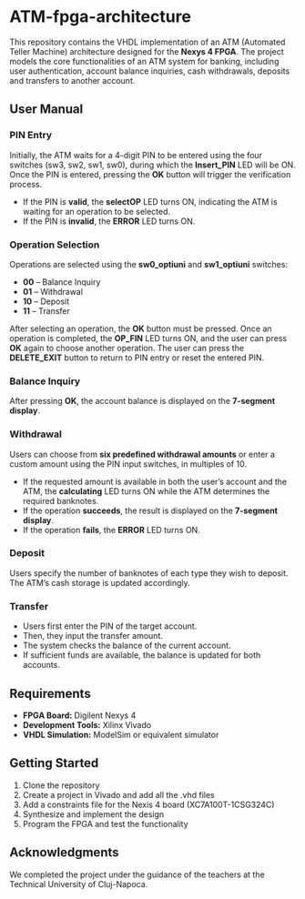 # ATM-fpga-architecture

This repository contains the VHDL implementation of an ATM (Automated Teller Machine) architecture designed for the **Nexys 4 FPGA**. The project models the core functionalities of an ATM system for banking, including user authentication, account balance inquiries, cash withdrawals, deposits and transfers to another account.

## User Manual
### PIN Entry
Initially, the ATM waits for a 4-digit PIN to be entered using the four switches (sw3, sw2, sw1, sw0), during which the **Insert_PIN** LED will be ON. Once the PIN is entered, pressing the **OK** button will trigger the verification process. 
- If the PIN is **valid**, the **selectOP** LED turns ON, indicating the ATM is waiting for an operation to be selected.
- If the PIN is **invalid**, the **ERROR** LED turns ON.

### Operation Selection
Operations are selected using the **sw0_optiuni** and **sw1_optiuni** switches:
- **00** – Balance Inquiry
- **01** – Withdrawal
- **10** – Deposit
- **11** – Transfer

After selecting an operation, the **OK** button must be pressed. Once an operation is completed, the **OP_FIN** LED turns ON, and the user can press **OK** again to choose another operation. The user can press the **DELETE_EXIT** button to return to PIN entry or reset the entered PIN.

### Balance Inquiry
After pressing **OK**, the account balance is displayed on the **7-segment display**.

### Withdrawal
Users can choose from **six predefined withdrawal amounts** or enter a custom amount using the PIN input switches, in multiples of 10.
- If the requested amount is available in both the user’s account and the ATM, the **calculating** LED turns ON while the ATM determines the required banknotes.
- If the operation **succeeds**, the result is displayed on the **7-segment display**.
- If the operation **fails**, the **ERROR** LED turns ON.

### Deposit
Users specify the number of banknotes of each type they wish to deposit. The ATM’s cash storage is updated accordingly.

### Transfer
- Users first enter the PIN of the target account.
- Then, they input the transfer amount.
- The system checks the balance of the current account.
- If sufficient funds are available, the balance is updated for both accounts.

## Requirements
- **FPGA Board:** Digilent Nexys 4 
- **Development Tools:** Xilinx Vivado 
- **VHDL Simulation:** ModelSim or equivalent simulator

## Getting Started 
1. Clone the repository
2. Create a project in Vivado and add all the .vhd files
3. Add a constraints file for the Nexis 4 board (XC7A100T-1CSG324C)
4. Synthesize and implement the design
5. Program the FPGA and test the functionality

## Acknowledgments
We completed the project under the guidance of the teachers at the Technical University of Cluj-Napoca.
